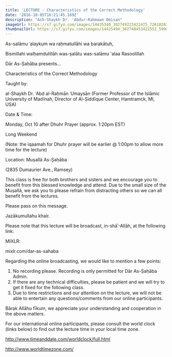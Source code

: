 ```yaml
---
title: 'LECTURE - Characteristics of the Correct Methodology'
date: '2016-10-05T16:21:45.169Z'
description: "Ash-Shaykh Dr. 'Abdur-Rahmaan Omisan"
imageUrl: https://s7.gifyu.com/images/14435340_302749223422475_726102825261262116_o.jpg_nc_cat104_nc_sid8024bb_nc_ohcT4DbhGMlUMkAX-2vpus_nc_htscontent-lga3-1.jpg
thumbnailUrl: https://s7.gifyu.com/images/14425494_302748453422552_5900295896030605932_o.jpg_nc_cat104_nc_sid8024bb_nc_ohcgpwiX_WAVZ0AX_--llH_nc_htscontent-lga3-1.jpg
---
```


As-salāmu ʿalaykum wa raḥmatullāhi wa barakātuh,

Bismillahi walḥamdulillāh was-ṣalātu was-salāmu 'alaa Rasoolillah

Dār As-Ṣaḥāba presents...

Characteristics of the Correct Methodology

Taught by:

al-Shaykh Dr. ʿAbd al-Raḥmān ʿUmaysān
(Former Professor of the Islāmic University of Madīnah, Director of Al-Ṣiddīque Center, Hamtramck, MI, USA)

Date & Time:

Monday, Oct 10 after Dhuhr Prayer (approx. 1:20pm EST)

Long Weekend

(Note: the iqaamah for Dhuhr prayer will be earlier @ 1:00pm to allow more time for the lecture)

Location:
Muṣallá As-Ṣaḥāba

(2835 Dumaurier Ave., Ramsey)

This class is free for both brothers and sisters and we encourage you to benefit from this blessed knowledge and attend. Due to the small size of the Muṣallá, we ask you to please refrain from distracting others so we can all benefit from the lectures.

Please pass on this message.

Jazākumullahu khair.

Please note that this lecture will be broadcast, in-shāʾ-Allāh, at the following link:

MIXLR:

mixlr.com/dar-as-sahaba

Regarding the online broadcasting, we would like to mention a few points:

1. No recording please. Recording is only permitted for Dār As-Ṣaḥāba Admin.
2. If there are any technical difficulties, please be patient and we will try to get it fixed for the following class.
3. Due to time restrictions and our attention on the lecture, we will not be able to entertain any questions/comments from our online participants.

Bārak Allāhu fīkum, we appreciate your understanding and cooperation in the above matters.

For our international online participants, please consult the world clock (links below) to find out the lecture time in your local time zone.

http://www.timeanddate.com/worldclock/full.html

http://www.worldtimezone.com/
